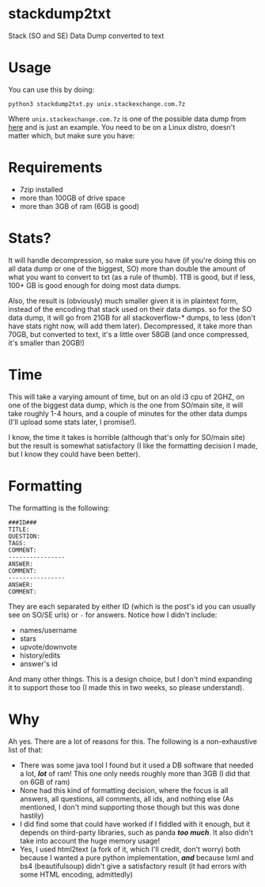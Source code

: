 # stackdump2txt
Stack (SO and SE) Data Dump converted to text

# Usage

You can use this by doing:


```
python3 stackdump2txt.py unix.stackexchange.com.7z
```

Where `unix.stackexchange.com.7z` is one of the possible data dump from [here](https://archive.org/details/stackexchange) and is just an example.
You need to be on a Linux distro, doesn't matter which, but make sure you have:

# Requirements

- 7zip installed
- more than 100GB of drive space
- more than 3GB of ram (6GB is good)

# Stats?
It will handle decompression, so make sure you have (if you're doing this on all data dump or one of the biggest, SO) more than double the amount of what you want to convert to txt (as a rule of thumb). 1TB is good, but if less, 100+ GB is good enough for doing most data dumps.

Also, the result is (obviously) much smaller given it is in plaintext form, instead of the encoding that stack used on their data dumps.
so for the SO data dump, it will go from 21GB for all stackoverflow-* dumps, to less (don't have stats right now, will add them later). Decompressed, it take more than 70GB, but converted to text, it's a little over 58GB (and once compressed, it's smaller than 20GB!)

# Time
This will take a varying amount of time, but on an old i3 cpu of 2GHZ, on one of the biggest data dump, which is the one from SO/main site, it will take roughly 1-4 hours, and a couple of minutes for the other data dumps (I'll upload some stats later, I promise!). 

I know, the time it takes is horrible (although that's only for SO/main site) but the result is somewhat satisfactory (I like the formatting decision I made, but I know they could have been better).

# Formatting
The formatting is the following:

```
###ID###
TITLE:
QUESTION:
TAGS:
COMMENT:
----------------
ANSWER:
COMMENT:
----------------
ANSWER:
COMMENT:
```

They are each separated by either ID (which is the post's id you can usually see on SO/SE urls) or `-` for answers.
Notice how I didn't include:

- names/username
- stars
- upvote/downvote
- history/edits
- answer's id

And many other things. This is a design choice, but I don't mind expanding it to support those too (I made this in two weeks, so please understand).

# Why

Ah yes. There are a lot of reasons for this. The following is a non-exhaustive list of that:

- There was some java tool I found but it used a DB software that needed a lot, ***lot*** of ram! This one only needs roughly more than 3GB (I did that on 6GB of ram)
- None had this kind of formatting decision, where the focus is all answers, all questions, all comments, all ids, and nothing else (As mentioned, I don't mind supporting those though but this was done hastily)
- I did find some that could have worked if I fiddled with it enough, but it depends on third-party libraries, such as panda ***too much***. It also didn't take into account the huge memory usage!
- Yes, I used html2text (a fork of it, which I'll credit, don't worry) both because I wanted a pure python implementation, ***and*** because lxml and bs4 (beautifulsoup) didn't give a satisfactory result (it had errors with some HTML encoding, admittedly)
